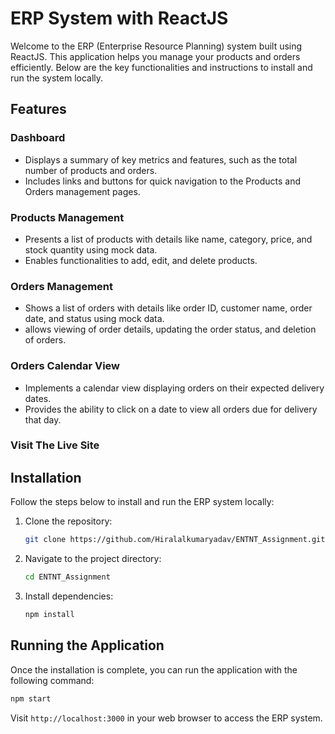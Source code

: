 # ERP System with ReactJS

Welcome to the ERP (Enterprise Resource Planning) system built using ReactJS. This application helps you manage your products and orders efficiently. Below are the key functionalities and instructions to install and run the system locally.

## Features

### Dashboard

- Displays a summary of key metrics and features, such as the total number of products and orders.
- Includes links and buttons for quick navigation to the Products and Orders management pages.

### Products Management

- Presents a list of products with details like name, category, price, and stock quantity using mock data.
- Enables functionalities to add, edit, and delete products.

### Orders Management

- Shows a list of orders with details like order ID, customer name, order date, and status using mock data.
-  allows viewing of order details, updating the order status, and deletion of orders.

### Orders Calendar View

- Implements a calendar view displaying orders on their expected delivery dates.
- Provides the ability to click on a date to view all orders due for delivery that day.


### Visit The Live Site
<!-- - [Click Here](https://entnt-assignment-4be1podvj-hiralal-kumar-yadavs-projects.vercel.app/) -->

## Installation

Follow the steps below to install and run the ERP system locally:

1. Clone the repository:

   ```bash
   git clone https://github.com/Hiralalkumaryadav/ENTNT_Assignment.git
   ```

2. Navigate to the project directory:

   ```bash
   cd ENTNT_Assignment
   ```

3. Install dependencies:

   ```bash
   npm install
   ```

## Running the Application

Once the installation is complete, you can run the application with the following command:

```bash
npm start
```

Visit `http://localhost:3000` in your web browser to access the ERP system.
